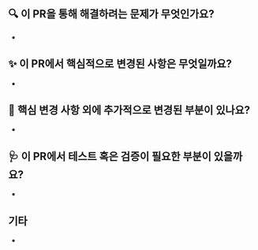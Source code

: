 ## 🔍️ 이 PR을 통해 해결하려는 문제가 무엇인가요?
<!--e.g. JWT 토큰을 기반으로 한 로그인/로그아웃 기능을 구현합니다. -->
-

## ✨ 이 PR에서 핵심적으로 변경된 사항은 무엇일까요?
<!--e.g. 로그인시 유저의 정보(이메일, 이름, 역할)을 payload에 저장합니다. -->
- 

## 🔖 핵심 변경 사항 외에 추가적으로 변경된 부분이 있나요?
<!--e.g. 서버의 구조가 ~~로 변경되었습니다. -->
- 

## 🩺 이 PR에서 테스트 혹은 검증이 필요한 부분이 있을까요?
<!--e.g. JUnit과 BDDMock을 이용해, 단위 테스트 코드를 작성했습니다.(잘 작성했는지..모르겠네요..!) -->
- 

## 기타
<!-- 로직의 flow가 필요한경우 같이 작성해주세요. -->
- 